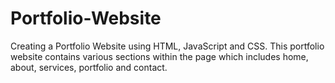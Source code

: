 # Portfolio-Website
Creating a Portfolio Website using HTML, JavaScript and CSS. This portfolio website contains various sections within the page which includes home, about, services, portfolio and contact.
